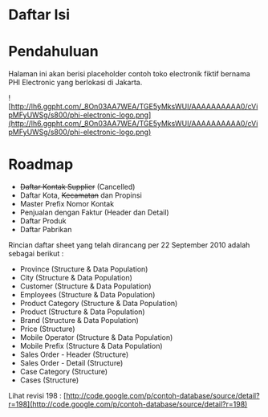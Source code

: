 # Daftar Isi #


# Pendahuluan #

Halaman ini akan berisi placeholder contoh toko electronik fiktif bernama PHI Electronic yang berlokasi di Jakarta.

![http://lh6.ggpht.com/_8On03AA7WEA/TGE5yMksWUI/AAAAAAAAAA0/cVipMFyUWSg/s800/phi-electronic-logo.png](http://lh6.ggpht.com/_8On03AA7WEA/TGE5yMksWUI/AAAAAAAAAA0/cVipMFyUWSg/s800/phi-electronic-logo.png)

# Roadmap #

  * ~~Daftar Kontak Supplier~~ (Cancelled)
  * Daftar Kota, ~~Kecamatan~~ dan Propinsi
  * Master Prefix Nomor Kontak
  * Penjualan dengan Faktur (Header dan Detail)
  * Daftar Produk
  * Daftar Pabrikan

Rincian daftar sheet yang telah dirancang per 22 September 2010 adalah sebagai berikut :
  * Province (Structure & Data Population)
  * City (Structure & Data Population)
  * Customer (Structure & Data Population)
  * Employees (Structure & Data Population)
  * Product Category (Structure & Data Population)
  * Product (Structure & Data Population)
  * Brand (Structure & Data Population)
  * Price (Structure)
  * Mobile Operator (Structure & Data Population)
  * Mobile Prefix (Structure & Data Population)
  * Sales Order - Header (Structure)
  * Sales Order - Detail (Structure)
  * Case Category (Structure)
  * Cases (Structure)

Lihat revisi 198 : [http://code.google.com/p/contoh-database/source/detail?r=198](http://code.google.com/p/contoh-database/source/detail?r=198)